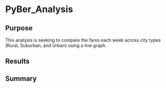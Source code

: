 # PyBer_Analysis

## Purpose
This analysis is seeking to compare the fares each week across city types (Rural, Suburban, and Urban) using a line graph. 

## Results

## Summary
